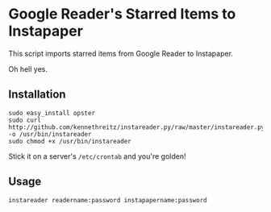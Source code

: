 Google Reader's Starred Items to Instapaper 
======

This script imports starred items from Google Reader to Instapaper.

Oh hell yes. 


Installation
------------

	sudo easy_install opster
	sudo curl http://github.com/kennethreitz/instareader.py/raw/master/instareader.py -o /usr/bin/instareader
	sudo chmod +x /usr/bin/instareader
		
Stick it on a server's `/etc/crontab` and you're golden!


Usage
------

	instareader readername:password instapapername:password
	
